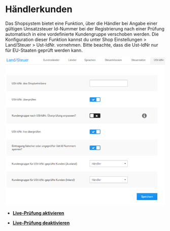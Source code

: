 # Händlerkunden 

Das Shopsystem bietet eine Funktion, über die Händler bei Angabe einer gültigen Umsatzsteuer Id-Nummer bei der Registrierung nach einer Prüfung automatisch in eine vordefinierte Kundengruppe verschoben werden. Die Konfiguration dieser Funktion kannst du unter Shop Einstellungen \> Land/Steuer \> Ust-IdNr. vornehmen. Bitte beachte, dass die Ust-IdNr nur für EU-Staaten geprüft werden kann.

![](Bilder/Abb162_UmsatzsteuerIDPruefungKonfigurieren.png "Umsatzsteuer-ID-Prüfung konfigurieren")

-   **[Live-Prüfung aktivieren](12_2_1_Live_Pruefung_aktivieren.md)**  

-   **[Live-Prüfung deaktivieren](12_2_2_Live_Pruefung_deaktivieren.md)**  




